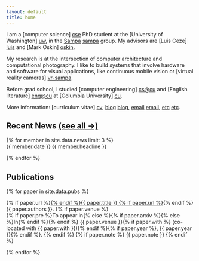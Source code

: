 ```yaml
---
layout: default
title: home
---
```


I am a [computer science] [cse] PhD student at the [University of Washington] [uw], in the [Sampa] [sampa] group. My advisors are [Luis Ceze] [luis] and [Mark Oskin] [oskin].

My research is at the intersection of computer architecture and computational photography. I like to build systems that involve hardware and software for visual applications, like continuous mobile vision or [virtual reality cameras] [vr-sampa].

Before grad school, I studied [computer engineering] [cs@cu] and [English literature] [eng@cu] at [Columbia University] [cu].

[cse]: http://cs.washington.edu/
[uw]: http://washington.edu
[sampa]: https://sampa.cs.washington.edu/
[luis]: http://homes.cs.washington.edu/~luisceze
[oskin]: http://homes.cs.washington.edu/~oskin
[cs@cu]: http://www.cs.columbia.edu
[eng@cu]: http://english.columbia.edu
[cu]: http://www.columbia.edu
[vr-sampa]: http://sampa.cs.washington.edu/projects/vr-hw.html

More information: [curriculum vitae] [cv], [blog] [blog], [email] [email], [etc] [etc].

[cv]: {{site.baseurl}}/web-cv.html
[blog]: http://amritamaz.net/blog
[email]: mailto:amrita@cs.washington.edu
[etc]: http://amritamaz.net

<section id="news">
<h2>Recent News <a id="h2link" href="{{site.baseurl}}/news.html">(see all &rarr;)</a></h2>
{% for member in site.data.news limit: 3 %}
<div id="news-item">
<span class="news_date">{{ member.date }}</span>
<span class="news_text">{{ member.headline }}</span>
</div>


{% endfor %}

</section>

<section id="pubs">
<h2>Publications</h2>
{% for paper in site.data.pubs %}
<p>
    <span class="title">
        {% if paper.url %}<a href="{{ paper.url  }}">{% endif %}{{ paper.title }}.{% if paper.url %}</a>{% endif %}
    </span>
    <br />
    <span class="authors">{{ paper.authors }}.</span>
    {% if paper.venue %}<br />
    <span class="venue">
        {% if paper.pre %}To appear in{% else %}{% if paper.arxiv %}{% else %}In{% endif %}{% endif %}
        {{ paper.venue }}{% if paper.with %} (co-located with {{ paper.with }}){% endif %}{% if paper.year %}, {{ paper.year }}{% endif %}.
    </span>
    {% endif %}
    {% if paper.note %}
        <span class="note">{{ paper.note }}</span>
    {% endif %}
</p>
{% endfor %}
</section>
